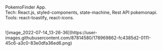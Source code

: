 PokemoFinder App.<br>
Tech: React.js, styled-components, state-machine, Rest API pokemonapi.<br>
Tools: react-toastify, react-icons. <br>

<br>
![image_2022-07-14_13-26-36](https://user-images.githubusercontent.com/87814580/178969862-fc4385d2-0111-45c6-a3c0-83e0dfa36ed6.png)
